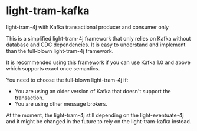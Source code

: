 # light-tram-kafka
light-tram-4j with Kafka transactional producer and consumer only

This is a simplified light-tram-4j framework that only relies on Kafka without database and CDC dependencies. It is easy to understand and implement than the full-blown light-tram-4j framework. 

It is recommended using this framework if you can use Kafka 1.0 and above which supports exact once semantics. 

You need to choose the full-blown light-tram-4j if: 

* You are using an older version of Kafka that doesn't support the transaction. 
* You are using other message brokers.

At the moment, the light-tram-4j still depending on the light-eventuate-4j and it might be changed in the future to rely on the light-tram-kafka instead.
 
